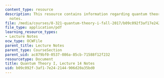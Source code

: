 ```yaml
---
content_type: resource
description: This resource contains information regarding quantum theory I, lecture
  notes.
file: /media/courses/8-321-quantum-theory-i-fall-2017/b09c092f3af17e242144906d20a35bd0_MIT8_321F17_lec14.pdf
file_type: application/pdf
learning_resource_types:
- Lecture Notes
ocw_type: OCWFile
parent_title: Lecture Notes
parent_type: CourseSection
parent_uid: ac879bf0-0537-086a-85cb-71588f12f232
resourcetype: Document
title: Quantum Theory I, Lecture 14 Notes
uid: b09c092f-3af1-7e24-2144-906d20a35bd0
---
```

